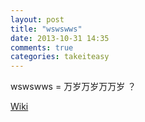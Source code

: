 ```yaml
---
layout: post
title: "wswswws"
date: 2013-10-31 14:35
comments: true
categories: takeiteasy
---
```


wswswws = 万岁万岁万万岁 ？

[Wiki](http://zh.wikipedia.org/wiki/萬歲)